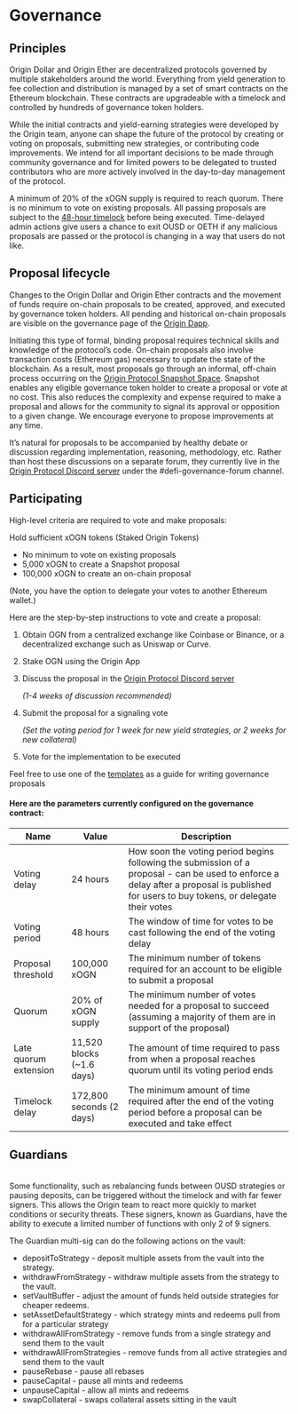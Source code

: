 # Governance

## **Principles**

Origin Dollar and Origin Ether are decentralized protocols governed by multiple stakeholders around the world. Everything from yield generation to fee collection and distribution is managed by a set of smart contracts on the Ethereum blockchain. These contracts are upgradeable with a timelock and controlled by hundreds of governance token holders.&#x20;

While the initial contracts and yield-earning strategies were developed by the Origin team, anyone can shape the future of the protocol by creating or voting on proposals, submitting new strategies, or contributing code improvements. We intend for all important decisions to be made through community governance and for limited powers to be delegated to trusted contributors who are more actively involved in the day-to-day management of the protocol. &#x20;

A minimum of 20% of the xOGN supply is required to reach quorum. There is no minimum to vote on existing proposals. All passing proposals are subject to the [48-hour timelock](https://docs.oeth.com/smart-contracts/api/timelock) before being executed. Time-delayed admin actions give users a chance to exit OUSD or OETH if any malicious proposals are passed or the protocol is changing in a way that users do not like.

## **Proposal lifecycle**

Changes to the Origin Dollar and Origin Ether contracts and the movement of funds require on-chain proposals to be created, approved, and executed by governance token holders. All pending and historical on-chain proposals are visible on the governance page of the [Origin Dapp](https://originprotocol.eth.limo).&#x20;

Initiating this type of formal, binding proposal requires technical skills and knowledge of the protocol’s code. On-chain proposals also involve transaction costs (Ethereum gas) necessary to update the state of the blockchain. As a result, most proposals go through an informal, off-chain process occurring on the [Origin Protocol Snapshot Space](https://snapshot.org/#/origingov.eth). Snapshot enables any eligible governance token holder to create a proposal or vote at no cost. This also reduces the complexity and expense required to make a proposal and allows for the community to signal its approval or opposition to a given change. We encourage everyone to propose improvements at any time.

It’s natural for proposals to be accompanied by healthy debate or discussion regarding implementation, reasoning, methodology, etc. Rather than host these discussions on a separate forum, they currently live in the [Origin Protocol Discord server](https://originprotocol.com/discord) under the #defi-governance-forum channel.

## **Participating**

High-level criteria are required to vote and make proposals:

Hold sufficient xOGN tokens (Staked Origin Tokens)

* No minimum to vote on existing proposals
* 5,000 xOGN to create a Snapshot proposal
* 100,000 xOGN to create an on-chain proposal

(Note, you have the option to delegate your votes to another Ethereum wallet.)

Here are the step-by-step instructions to vote and create a proposal:

1. Obtain OGN from a centralized exchange like Coinbase or Binance, or a decentralized exchange such as Uniswap or Curve.
2. Stake OGN using the Origin App
3.  Discuss the proposal in the [Origin Protocol Discord server](https://originprotocol.com/discord)

    _(1-4 weeks of discussion recommended)_
4.  Submit the proposal for a signaling vote

    _(Set the voting period for 1 week for new yield strategies, or 2 weeks for new collateral)_
5. Vote for the implementation to be executed&#x20;

Feel free to use one of the [templates](https://docs.oeth.com/guides/governance-templates) as a guide for writing governance proposals

#### Here are the parameters currently configured on the governance contract: <a href="#strategists" id="strategists"></a>

| Name                  | Value                      | Description                                                                                                                                                                              |
| --------------------- | -------------------------- | ---------------------------------------------------------------------------------------------------------------------------------------------------------------------------------------- |
| Voting delay          | 24 hours                   | How soon the voting period begins following the submission of a proposal - can be used to enforce a delay after a proposal is published for users to buy tokens, or delegate their votes |
| Voting period         | 48 hours                   | The window of time for votes to be cast following the end of the voting delay                                                                                                            |
| Proposal threshold    | 100,000 xOGN               | The minimum number of tokens required for an account to be eligible to submit a proposal                                                                                                 |
| Quorum                | 20% of xOGN supply         | The minimum number of votes needed for a proposal to succeed (assuming a majority of them are in support of the proposal)                                                                |
| Late quorum extension | 11,520 blocks (\~1.6 days) | The amount of time required to pass from when a proposal reaches quorum until its voting period ends                                                                                     |
| Timelock delay        | 172,800 seconds (2 days)   | The minimum amount of time required after the end of the voting period before a proposal can be executed and take effect                                                                 |

## Guardians

\
Some functionality, such as rebalancing funds between OUSD strategies or pausing deposits, can be triggered without the timelock and with far fewer signers. This allows the Origin team to react more quickly to market conditions or security threats. These signers, known as Guardians, have the ability to execute a limited number of functions with only 2 of 9 signers.

The Guardian multi-sig can do the following actions on the vault:

* depositToStrategy - deposit multiple assets from the vault into the strategy.
* withdrawFromStrategy - withdraw multiple assets from the strategy to the vault.
* setVaultBuffer - adjust the amount of funds held outside strategies for cheaper redeems.
* setAssetDefaultStrategy - which strategy mints and redeems pull from for a particular strategy
* withdrawAllFromStrategy - remove funds from a single strategy and send them to the vault
* withdrawAllFromStrategies - remove funds from all active strategies and send them to the vault
* pauseRebase - pause all rebases
* pauseCapital - pause all mints and redeems
* unpauseCapital - allow all mints and redeems
* swapCollateral - swaps collateral assets sitting in the vault
